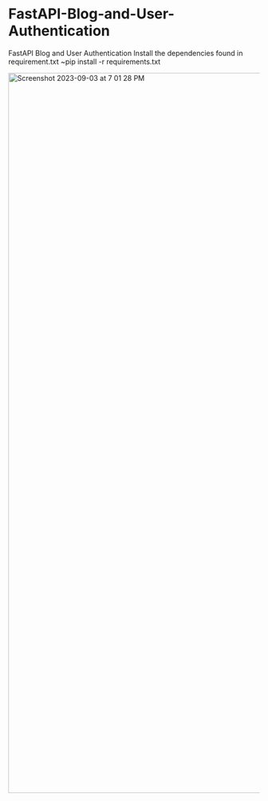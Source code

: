 # FastAPI-Blog-and-User-Authentication
FastAPI Blog and User Authentication
Install the dependencies found in requirement.txt
~pip install -r requirements.txt

<img width="1440" alt="Screenshot 2023-09-03 at 7 01 28 PM" src="https://github.com/shrikant9024/FastAPI-Blog-and-User-Authentication/assets/86430772/6d3ac800-dd38-4620-9d5d-5fb0a9115cc6">
